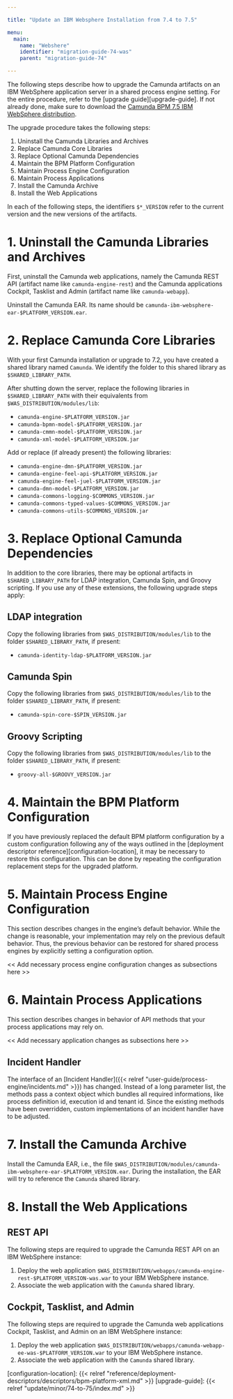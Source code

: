 ```yaml
---

title: "Update an IBM Websphere Installation from 7.4 to 7.5"

menu:
  main:
    name: "Webshere"
    identifier: "migration-guide-74-was"
    parent: "migration-guide-74"

---
```


The following steps describe how to upgrade the Camunda artifacts on an IBM WebSphere application server in a shared process engine setting. For the entire procedure, refer to the [upgrade guide][upgrade-guide]. If not already done, make sure to download the [Camunda BPM 7.5 IBM WebSphere distribution](https://app.camunda.com/nexus/content/groups/internal/org/camunda/bpm/websphere/camunda-bpm-websphere/).

The upgrade procedure takes the following steps:

1. Uninstall the Camunda Libraries and Archives
2. Replace Camunda Core Libraries
3. Replace Optional Camunda Dependencies
4. Maintain the BPM Platform Configuration
5. Maintain Process Engine Configuration
6. Maintain Process Applications
7. Install the Camunda Archive
8. Install the Web Applications

In each of the following steps, the identifiers `$*_VERSION` refer to the current version and the new versions of the artifacts.

# 1. Uninstall the Camunda Libraries and Archives

First, uninstall the Camunda web applications, namely the Camunda REST API (artifact name like `camunda-engine-rest`) and the Camunda applications Cockpit, Tasklist and Admin (artifact name like `camunda-webapp`).

Uninstall the Camunda EAR. Its name should be `camunda-ibm-websphere-ear-$PLATFORM_VERSION.ear`.

# 2. Replace Camunda Core Libraries

With your first Camunda installation or upgrade to 7.2, you have created a shared library named `Camunda`. We identify the folder to this shared library as `$SHARED_LIBRARY_PATH`.

After shutting down the server, replace the following libraries in `$SHARED_LIBRARY_PATH` with their equivalents from `$WAS_DISTRIBUTION/modules/lib`:

* `camunda-engine-$PLATFORM_VERSION.jar`
* `camunda-bpmn-model-$PLATFORM_VERSION.jar`
* `camunda-cmmn-model-$PLATFORM_VERSION.jar`
* `camunda-xml-model-$PLATFORM_VERSION.jar`

Add or replace (if already present) the following libraries:

* `camunda-engine-dmn-$PLATFORM_VERSION.jar`
* `camunda-engine-feel-api-$PLATFORM_VERSION.jar`
* `camunda-engine-feel-juel-$PLATFORM_VERSION.jar`
* `camunda-dmn-model-$PLATFORM_VERSION.jar`
* `camunda-commons-logging-$COMMONS_VERSION.jar`
* `camunda-commons-typed-values-$COMMONS_VERSION.jar`
* `camunda-commons-utils-$COMMONS_VERSION.jar`

# 3. Replace Optional Camunda Dependencies

In addition to the core libraries, there may be optional artifacts in `$SHARED_LIBRARY_PATH` for LDAP integration, Camunda Spin, and Groovy scripting. If you use any of these extensions, the following upgrade steps apply:

## LDAP integration

Copy the following libraries from `$WAS_DISTRIBUTION/modules/lib` to the folder `$SHARED_LIBRARY_PATH`, if present:

* `camunda-identity-ldap-$PLATFORM_VERSION.jar`

## Camunda Spin

Copy the following libraries from `$WAS_DISTRIBUTION/modules/lib` to the folder `$SHARED_LIBRARY_PATH`, if present:

* `camunda-spin-core-$SPIN_VERSION.jar`

## Groovy Scripting

Copy the following libraries from `$WAS_DISTRIBUTION/modules/lib` to the folder `$SHARED_LIBRARY_PATH`, if present:

* `groovy-all-$GROOVY_VERSION.jar`

# 4. Maintain the BPM Platform Configuration

If you have previously replaced the default BPM platform configuration by a custom configuration following any of the ways outlined in the [deployment descriptor reference][configuration-location], it may be necessary to restore this configuration. This can be done by repeating the configuration replacement steps for the upgraded platform.

# 5. Maintain Process Engine Configuration

This section describes changes in the engine’s default behavior. While the change is reasonable, your implementation may rely on the previous default behavior. Thus, the previous behavior can be restored for shared process engines by explicitly setting a configuration option.

<< Add necessary process engine configuration changes as subsections here >>

# 6. Maintain Process Applications

This section describes changes in behavior of API methods that your process applications may rely on.

<< Add necessary application changes as subsections here >>

## Incident Handler

The interface of an [Incident Handler]({{< relref "user-guide/process-engine/incidents.md" >}}) has changed. Instead of a long parameter list, the methods pass a context object which bundles all required informations, like process definition id, execution id and tenant id. Since the existing methods have been overridden, custom implementations of an incident handler have to be adjusted.

# 7. Install the Camunda Archive

Install the Camunda EAR, i.e., the file `$WAS_DISTRIBUTION/modules/camunda-ibm-websphere-ear-$PLATFORM_VERSION.ear`. During the installation, the EAR will try to reference the `Camunda` shared library.

# 8. Install the Web Applications

## REST API

The following steps are required to upgrade the Camunda REST API on an IBM WebSphere instance:

1. Deploy the web application `$WAS_DISTRIBUTION/webapps/camunda-engine-rest-$PLATFORM_VERSION-was.war` to your IBM WebSphere instance.
2. Associate the web application with the `Camunda` shared library.

## Cockpit, Tasklist, and Admin

The following steps are required to upgrade the Camunda web applications Cockpit, Tasklist, and Admin on an IBM WebSphere instance:

1. Deploy the web application `$WAS_DISTRIBUTION/webapps/camunda-webapp-ee-was-$PLATFORM_VERSION.war` to your IBM WebSphere instance.
2. Associate the web application with the `Camunda` shared library.

[configuration-location]: {{< relref "reference/deployment-descriptors/descriptors/bpm-platform-xml.md" >}}
[upgrade-guide]: {{< relref "update/minor/74-to-75/index.md" >}}
